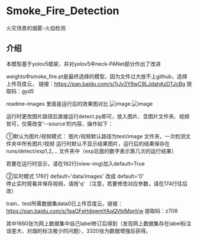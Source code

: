 # Smoke_Fire_Detection
火灾场景的烟雾-火焰检测

## 介绍

本模型基于yolov5框架，并对yolov5中neck-PANet部分作出了改进

weights中smoke_fire.pt是最终选择的模型，因为文件过大放不上github，选择上传百度云，
链接：https://pan.baidu.com/s/1jJv3Y6wC9LJdahAzDTJcBg 
提取码：gyd5 

readme-images 里面是运行后的效果图对比
![image](https://github.com/sysu19351164/SF_Detection/blob/main/readme-images/001.png)
![image](https://github.com/sysu19351164/SF_Detection/blob/main/readme-images/001-detect.png)

运行时更改图片路径后直接运行detect.py即可，放入图片、含图片文件夹、视频皆可，仅需改变‘--source’的内容，操作如下：

①默认为图片/视频模式：
图片/视频默认路径为test/image 文件夹，一次检测文件夹中所有图片/视频
运行时默认不显示结果图片，运行后的结果保存在runs/detect/exp1,2,... 文件夹中（exp后面的数字表示第几次的运行结果）

若要在运行时显示，请在182行(view-img)加入default=True

②实时模式
176行  default='data/images'  改成  default='0'  
停止实时观看并保存视频，请按'q'
（注意，若要修改对应参数，请在174行往后改）

train、test所需数据集data0已上传百度云，链接：https://pan.baidu.com/s/1gaOFeHdqwmYAqQVbIMqnVw 
提取码：z708 

其中1660张为网上数据集中自己label修订后得到（发现网上数据集存在label标注误差大、对烟的标注极少的问题），3320张为数据增强后获得。
